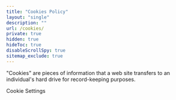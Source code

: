 ```yaml
---
title: "Cookies Policy"
layout: "single"
description: ""
url: /cookies/
private: true
hidden: true
hideToc: true
disableScrollSpy: true
sitemap_exclude: true
---
```


<p>
  "Cookies" are pieces of information that a web site transfers to an
  individual's hard drive for record-keeping purposes.
</p>

<!-- OneTrust Cookies List -->
<div id="optanon-cookie-policy" class="text-trimble-gray"></div>

<!-- OneTrust Cookies Settings button start -->
<a class="btn btn-primary mt-3 optanon-show-settings">
  Cookie Settings
</a>

<style>
article footer,
.feedback-center {
  display: none !important;
}
</style>
